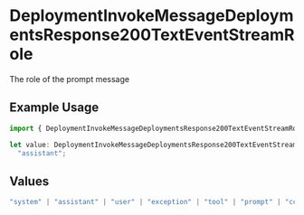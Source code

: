 # DeploymentInvokeMessageDeploymentsResponse200TextEventStreamRole

The role of the prompt message

## Example Usage

```typescript
import { DeploymentInvokeMessageDeploymentsResponse200TextEventStreamRole } from "orq-poc-typescript-multi-env-version/models/operations";

let value: DeploymentInvokeMessageDeploymentsResponse200TextEventStreamRole =
  "assistant";
```

## Values

```typescript
"system" | "assistant" | "user" | "exception" | "tool" | "prompt" | "correction" | "expected_output"
```